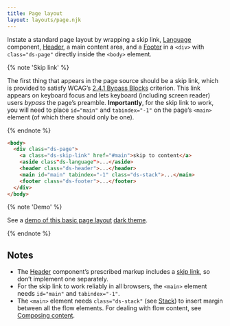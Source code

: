 ```yaml
---
title: Page layout
layout: layouts/page.njk
---
```


Instate a standard page layout by wrapping a skip link, [Language]({{site.basedir}}/components/language) component, [Header]({{site.basedir}}/components/header), a main content area, and a [Footer]({{site.basedir}}/components/footer) in a `<div>` with `class="ds-page"` directly inside the `<body>` element.

{% note 'Skip link' %}

The first thing that appears in the page source should be a skip link, which is provided to satisfy WCAG’s [2.4.1 Bypass Blocks](https://www.w3.org/WAI/WCAG21/Understanding/bypass-blocks.html) criterion. This link appears on keyboard focus and lets keyboard (including screen reader) users _bypass_ the page’s preamble. **Importantly**, for the skip link to work, you will need to place `id="main"` and `tabindex="-1"` on the page’s `<main>` element (of which there should only be one).

{% endnote %}

```html
<body>
  <div class="ds-page">
    <a class="ds-skip-link" href="#main">skip to content</a>
    <aside class"ds-language">...</aside>
    <header class="ds-header">...</header>
    <main id="main" tabindex="-1" class="ds-stack">...</main>
    <footer class="ds-footer">...</footer>
  </div>
</body>
```

{% note 'Demo' %}

See a [demo of this basic page layout]({{site.basedir}}/layout-demo) [dark 
theme]({{site.basedir}}/layout-demo-dark).

{% endnote %}

## Notes

* The [Header]({{site.basedir}}/components/header) component’s prescribed markup includes a [skip link](https://webaim.org/techniques/skipnav/), so don’t implement one separately.
* For the skip link to work reliably in all browsers, the `<main>` element needs `id="main"` and `tabindex="-1"`.
* The `<main>` element needs `class="ds-stack"` (see [Stack]({{site.basedir}}/components.stack)) to insert margin between all the flow elements. For dealing with flow content, see [Composing content]({{site.basedir}}/usage/composition).

